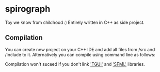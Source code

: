 # spirograph
Toy we know from childhood :)
Entirely written in C++ as side project.

## Compilation
You can create new project on your C++ IDE and add all files from /src and /include to it.
Alternatively you can compile using command line as follows:

Compilation won't suceed if you don't link ['TGUI'](https://tgui.eu/) and ['SFML'](https://www.sfml-dev.org/) libraries.